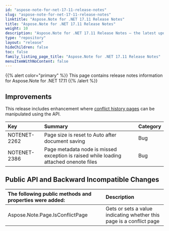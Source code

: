 ```yaml
---
id: "aspose-note-for-net-17-11-release-notes"
slug: "aspose-note-for-net-17-11-release-notes"
linktitle: "Aspose.Note for .NET 17.11 Release Notes"
title: "Aspose.Note for .NET 17.11 Release Notes"
weight: 10
description: "Aspose.Note for .NET 17.11 Release Notes – the latest updates and fixes."
type: "repository"
layout: "release"
hideChildren: false
toc: false
family_listing_page_title: "Aspose.Note for .NET 17.11 Release Notes"
menuItemWithNoContent: false
---
```


{{% alert color="primary" %}} This page contains release notes information for Aspose.Note for .NET 17.11 {{% /alert %}} 

## **Improvements**
This release includes enhancement where [conflict history pages](https://docs.aspose.com/note/net/working-with-pages/#workingwithpages-workingwithconflictpages) can be manipulated using the API.

|**Key**|**Summary**|**Category**|
| :- | :- | :- |
|NOTENET-2262|Page size is reset to Auto after document saving|Bug|
|NOTENET-2386|Page metadata node is missed exception is raised while loading attached onenote files|Bug|

## **Public API and Backward Incompatible Changes**


|**The following public methods and properties were added:**|**Description**|
| :- | :- |
|Aspose.Note.Page.IsConflictPage|Gets or sets a value indicating whether this page is a conflict page|


